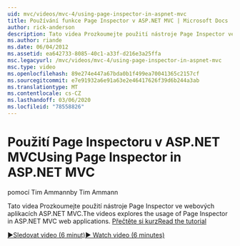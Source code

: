 ```yaml
---
uid: mvc/videos/mvc-4/using-page-inspector-in-aspnet-mvc
title: Používání funkce Page Inspector v ASP.NET MVC | Microsoft Docs
author: rick-anderson
description: Tato videa Prozkoumejte použití nástroje Page Inspector ve webových aplikacích ASP.NET MVC. Přečtěte si kurz
ms.author: riande
ms.date: 06/04/2012
ms.assetid: ea642733-8085-40c1-a33f-d216e3a25ffa
msc.legacyurl: /mvc/videos/mvc-4/using-page-inspector-in-aspnet-mvc
msc.type: video
ms.openlocfilehash: 89e274e447a67bda0b1f499ea70041365c2157cf
ms.sourcegitcommit: e7e91932a6e91a63e2e46417626f39d6b244a3ab
ms.translationtype: MT
ms.contentlocale: cs-CZ
ms.lasthandoff: 03/06/2020
ms.locfileid: "78558826"
---
```

# <a name="using-page-inspector-in-aspnet-mvc"></a><span data-ttu-id="d4b1b-104">Použití Page Inspectoru v ASP.NET MVC</span><span class="sxs-lookup"><span data-stu-id="d4b1b-104">Using Page Inspector in ASP.NET MVC</span></span>

<span data-ttu-id="d4b1b-105">pomocí Tim Ammann</span><span class="sxs-lookup"><span data-stu-id="d4b1b-105">by Tim Ammann</span></span>

<span data-ttu-id="d4b1b-106">Tato videa Prozkoumejte použití nástroje Page Inspector ve webových aplikacích ASP.NET MVC.</span><span class="sxs-lookup"><span data-stu-id="d4b1b-106">The videos explores the usage of Page Inspector in ASP.NET MVC web applications.</span></span> [<span data-ttu-id="d4b1b-107">Přečtěte si kurz</span><span class="sxs-lookup"><span data-stu-id="d4b1b-107">Read the tutorial</span></span>](../../overview/views/using-page-inspector-in-aspnet-mvc.md)

[<span data-ttu-id="d4b1b-108">&#9654;Sledovat video (6 minut)</span><span class="sxs-lookup"><span data-stu-id="d4b1b-108">&#9654; Watch video (6 minutes)</span></span>](https://channel9.msdn.com/Blogs/ASP-NET-Site-Videos/using-page-inspector-in-aspnet-mvc)
